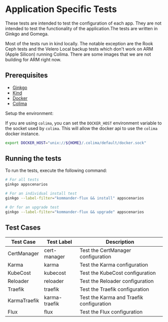 # Application Specific Tests

These tests are intended to test the configuration of each app. They are not intended to test the functionality 
of the application.The tests are written in Ginkgo and Gomega.

Most of the tests run in kind locally. The notable exception are the Rook Ceph tests and the Velero Local backup tests 
which don't work on ARM (Apple Silicon) running Colima. There are some images that we are not building for ARM right now.

## Prerequisites

- [Ginkgo](https://onsi.github.io/ginkgo/)
- [Kind](https://kind.sigs.k8s.io/)
- [Docker](https://www.docker.com/)
- [Colima]()

Setup the environment:

If you are using `colima`, you can set the `DOCKER_HOST` environment variable to the socket used by `colima`. 
This will allow the docker api to use the `colima` docker instance.

```bash
export DOCKER_HOST="unix://${HOME}/.colima/default/docker.sock"
```

## Running the tests

To run the tests, execute the following command:

```bash
# For all tests
ginkgo appscenarios

# For an individual install test
ginkgo --label-filter="kommander-flux && install" appscenarios

# Or for an upgrade test
ginkgo --label-filter="kommander-flux && upgrade" appscenarios
```

## Test Cases

| Test Case     | Test Label    | Description                               |
|---------------|---------------|-------------------------------------------|
| CertManager   | cert-manager  | Test the CertManager configuration        |
| Karma         | karma         | Test the Karma configuration              |
| KubeCost      | kubecost      | Test the KubeCost configuration           |
| Reloader      | reloader      | Test the Reloader configuration           |
| Traefik       | traefik       | Test the Traefik configuration            |
| KarmaTraefik  | karma-traefik | Test the Karma and Traefik configuration  |
| Flux          | flux          | Test the Flux configuration               |
